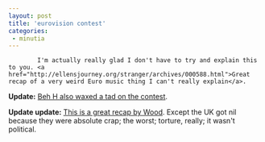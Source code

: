 ```yaml
---
layout: post
title: 'eurovision contest'
categories:
 - minutia
---
```



			I'm actually really glad I don't have to try and explain this to you. <a href="http://ellensjourney.org/stranger/archives/000588.html">Great recap of a very weird Euro music thing I can't really explain</a>.



<strong>Update:</strong> <a href="http://www.benhammersley.com/archives/004745.html">Beh H also waxed a tad on the contest</a>.



<strong>Update update:</strong> <a href="http://www.missmonica.org/2003_05_01_archive.html#200338503">This is a great recap by Wood</a>. Except the UK got nil because they were absolute crap; the worst; torture, really; it wasn't political.
		


			
		